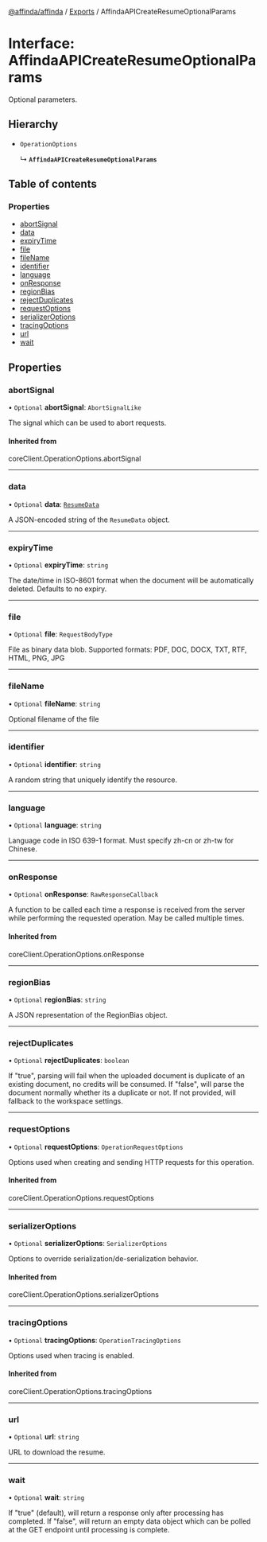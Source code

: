 [@affinda/affinda](../README.md) / [Exports](../modules.md) / AffindaAPICreateResumeOptionalParams

# Interface: AffindaAPICreateResumeOptionalParams

Optional parameters.

## Hierarchy

- `OperationOptions`

  ↳ **`AffindaAPICreateResumeOptionalParams`**

## Table of contents

### Properties

- [abortSignal](AffindaAPICreateResumeOptionalParams.md#abortsignal)
- [data](AffindaAPICreateResumeOptionalParams.md#data)
- [expiryTime](AffindaAPICreateResumeOptionalParams.md#expirytime)
- [file](AffindaAPICreateResumeOptionalParams.md#file)
- [fileName](AffindaAPICreateResumeOptionalParams.md#filename)
- [identifier](AffindaAPICreateResumeOptionalParams.md#identifier)
- [language](AffindaAPICreateResumeOptionalParams.md#language)
- [onResponse](AffindaAPICreateResumeOptionalParams.md#onresponse)
- [regionBias](AffindaAPICreateResumeOptionalParams.md#regionbias)
- [rejectDuplicates](AffindaAPICreateResumeOptionalParams.md#rejectduplicates)
- [requestOptions](AffindaAPICreateResumeOptionalParams.md#requestoptions)
- [serializerOptions](AffindaAPICreateResumeOptionalParams.md#serializeroptions)
- [tracingOptions](AffindaAPICreateResumeOptionalParams.md#tracingoptions)
- [url](AffindaAPICreateResumeOptionalParams.md#url)
- [wait](AffindaAPICreateResumeOptionalParams.md#wait)

## Properties

### abortSignal

• `Optional` **abortSignal**: `AbortSignalLike`

The signal which can be used to abort requests.

#### Inherited from

coreClient.OperationOptions.abortSignal

___

### data

• `Optional` **data**: [`ResumeData`](ResumeData.md)

A JSON-encoded string of the `ResumeData` object.

___

### expiryTime

• `Optional` **expiryTime**: `string`

The date/time in ISO-8601 format when the document will be automatically deleted.  Defaults to no expiry.

___

### file

• `Optional` **file**: `RequestBodyType`

File as binary data blob. Supported formats: PDF, DOC, DOCX, TXT, RTF, HTML, PNG, JPG

___

### fileName

• `Optional` **fileName**: `string`

Optional filename of the file

___

### identifier

• `Optional` **identifier**: `string`

A random string that uniquely identify the resource.

___

### language

• `Optional` **language**: `string`

Language code in ISO 639-1 format. Must specify zh-cn or zh-tw for Chinese.

___

### onResponse

• `Optional` **onResponse**: `RawResponseCallback`

A function to be called each time a response is received from the server
while performing the requested operation.
May be called multiple times.

#### Inherited from

coreClient.OperationOptions.onResponse

___

### regionBias

• `Optional` **regionBias**: `string`

A JSON representation of the RegionBias object.

___

### rejectDuplicates

• `Optional` **rejectDuplicates**: `boolean`

If "true", parsing will fail when the uploaded document is duplicate of an existing document, no credits will be consumed. If "false", will parse the document normally whether its a duplicate or not. If not provided, will fallback to the workspace settings.

___

### requestOptions

• `Optional` **requestOptions**: `OperationRequestOptions`

Options used when creating and sending HTTP requests for this operation.

#### Inherited from

coreClient.OperationOptions.requestOptions

___

### serializerOptions

• `Optional` **serializerOptions**: `SerializerOptions`

Options to override serialization/de-serialization behavior.

#### Inherited from

coreClient.OperationOptions.serializerOptions

___

### tracingOptions

• `Optional` **tracingOptions**: `OperationTracingOptions`

Options used when tracing is enabled.

#### Inherited from

coreClient.OperationOptions.tracingOptions

___

### url

• `Optional` **url**: `string`

URL to download the resume.

___

### wait

• `Optional` **wait**: `string`

If "true" (default), will return a response only after processing has completed. If "false", will return an empty data object which can be polled at the GET endpoint until processing is complete.
